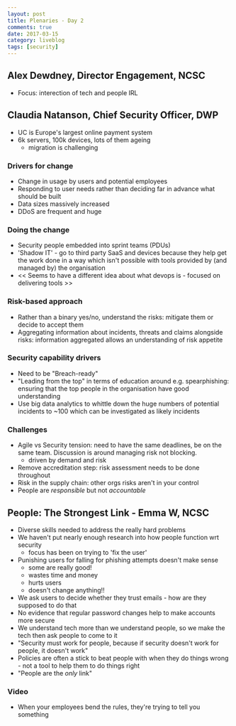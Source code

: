 ```yaml
---
layout: post
title: Plenaries - Day 2
comments: true
date: 2017-03-15
category: liveblog
tags: [security]
---
```


## Alex Dewdney, Director Engagement, NCSC

- Focus: interection of tech and people IRL

## Claudia Natanson, Chief Security Officer, DWP

- UC is Europe's largest online payment system
- 6k servers, 100k devices, lots of them ageing
  - migration is challenging

### Drivers for change

- Change in usage by users and potential employees
- Responding to user needs rather than deciding far in advance what should be
  built
- Data sizes massively increased
- DDoS are frequent and huge

### Doing the change

- Security people embedded into sprint teams (PDUs)
- 'Shadow IT' - go to third party SaaS and devices because they help get the
  work done in a way which isn't possible with tools provided by (and managed
  by) the organisation
- << Seems to have a different idea about what devops is - focused on
  delivering tools >>

### Risk-based approach

- Rather than a binary yes/no, understand the risks: mitigate them or decide
  to accept them
- Aggregating information about incidents, threats  and claims alongside
  risks: information aggregated allows an understanding of risk appetite

### Security capability drivers

- Need to be "Breach-ready"
- "Leading from the top" in terms of education around e.g. spearphishing:
  ensuring that the top people in the organisation have good understanding
- Use big data analytics to whittle down the huge numbers of potential
  incidents to ~100 which can be investigated as likely incidents

### Challenges

- Agile vs Security tension: need to have the same deadlines, be on the same
  team. Discussion is around managing risk not blocking.
  - driven by demand and risk
- Remove accreditation step: risk assessment needs to be done throughout
- Risk in the supply chain: other orgs risks aren't in your control
- People are _responsible_ but not _accountable_


## People: The Strongest Link - Emma W, NCSC

- Diverse skills needed to address the really hard problems
- We haven't put nearly enough research into how people function wrt security
  - focus has been on trying to 'fix the user'
- Punishing users for falling for phishing attempts doesn't make sense
  - some are really good!
  - wastes time and money
  - hurts users
  - doesn't change anything!!
- We ask users to decide whether they trust emails - how are they supposed to
  do that
- No evidence that regular password changes help to make accounts more secure
- We understand tech more than we understand people, so we make the tech then
  ask people to come to it
- "Security must work for people, because if security doesn't work for people,
  it doesn't work"
- Policies are often a stick to beat people with when they do things wrong -
  not a tool to help them to do things right
- "People are the _only_ link"

### Video

- When your employees bend the rules, they're trying to tell you something
